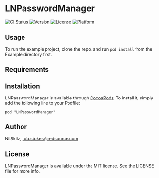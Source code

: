 # LNPasswordManager

[![CI Status](http://img.shields.io/travis/NilSkilz/LNPasswordManager.svg?style=flat)](https://travis-ci.org/NilSkilz/LNPasswordManager)
[![Version](https://img.shields.io/cocoapods/v/LNPasswordManager.svg?style=flat)](http://cocoadocs.org/docsets/LNPasswordManager)
[![License](https://img.shields.io/cocoapods/l/LNPasswordManager.svg?style=flat)](http://cocoadocs.org/docsets/LNPasswordManager)
[![Platform](https://img.shields.io/cocoapods/p/LNPasswordManager.svg?style=flat)](http://cocoadocs.org/docsets/LNPasswordManager)

## Usage

To run the example project, clone the repo, and run `pod install` from the Example directory first.

## Requirements

## Installation

LNPasswordManager is available through [CocoaPods](http://cocoapods.org). To install
it, simply add the following line to your Podfile:

    pod "LNPasswordManager"

## Author

NilSkilz, rob.stokes@redsource.com

## License

LNPasswordManager is available under the MIT license. See the LICENSE file for more info.

